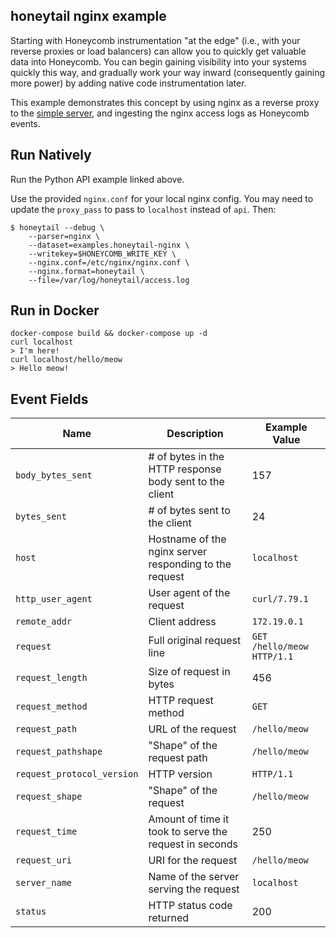 ## honeytail nginx example

Starting with Honeycomb instrumentation "at the edge" (i.e., with your reverse
proxies or load balancers) can allow you to quickly get valuable data into
Honeycomb. You can begin gaining visibility into your systems quickly this way,
and gradually work your way inward (consequently gaining more power) by adding
native code instrumentation later.

This example demonstrates this concept by using nginx as a reverse proxy to the
[simple server](../simple-server), and
ingesting the nginx access logs as Honeycomb events.

## Run Natively

Run the Python API example linked above.

Use the provided `nginx.conf` for your local nginx config. You may need to
update the `proxy_pass` to pass to `localhost` instead of `api`. Then:

```
$ honeytail --debug \
    --parser=nginx \
    --dataset=examples.honeytail-nginx \
    --writekey=$HONEYCOMB_WRITE_KEY \
    --nginx.conf=/etc/nginx/nginx.conf \
    --nginx.format=honeytail \
    --file=/var/log/honeytail/access.log
```

## Run in Docker

```shell
docker-compose build && docker-compose up -d
curl localhost
> I'm here!
curl localhost/hello/meow
> Hello meow!
```

## Event Fields

| **Name**                   | **Description**                                         | **Example Value**          |
|----------------------------|---------------------------------------------------------|----------------------------|
| `body_bytes_sent`          | # of bytes in the HTTP response body sent to the client | 157                        |
| `bytes_sent`               | # of bytes sent to the client                           | 24                         |
| `host`                     | Hostname of the nginx server responding to the request  | `localhost`                |
| `http_user_agent`          | User agent of the request                               | `curl/7.79.1`              |
| `remote_addr`              | Client address                                          | `172.19.0.1`               |
| `request`                  | Full original request line                              | `GET /hello/meow HTTP/1.1` |
| `request_length`           | Size of request in bytes                                | 456                        |
| `request_method`           | HTTP request method                                     | `GET`                      |
| `request_path`             | URL of the request                                      | `/hello/meow`              |
| `request_pathshape`        | "Shape" of the request path                             | `/hello/meow`              |
| `request_protocol_version` | HTTP version                                            | `HTTP/1.1`                 |
| `request_shape`            | "Shape" of the request                                  | `/hello/meow`              |
| `request_time`             | Amount of time it took to serve the request in seconds  | 250                        |
| `request_uri`              | URI for the request                                     | `/hello/meow`              |
| `server_name`              | Name of the server serving the request                  | `localhost`                |
| `status`                   | HTTP status code returned                               | 200                        |
